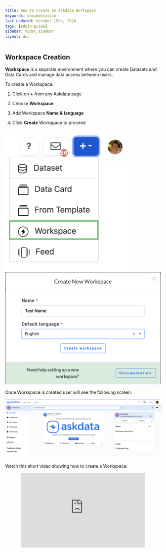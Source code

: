 ```yaml
---
title: How to Create an Askdata Workspace
keywords: documentation
last_updated: October 15th, 2020
tags: [admin-guide]
sidebar: mydoc_sidebar
layout: doc
---
```


## Workspace Creation


**Workspace** is a separate environment where you can create Datasets and Data Cards and manage data access between users.

To create a Workspace:

1. Click on **+** from any Askdata page

2. Choose **Workspace**

3. Add Workspace **Name** **&** **language**

4. Click **Create** Workspace to proceed

<img src="/media/admin-guide/w_1.png" class="image-doc p-3">

<img src="/media/admin-guide/w_2.png" class="image-doc p-3">

Once Workspace is created user will see the following screen:

<img src="/media/admin-guide/w_3.png" class="image-doc p-3">


Watch this short video showing how to create a Workspace:

<center><iframe width="962" height="601" src="https://www.youtube.com/embed/8Vwyq8pViKM?list=PLe5TubJ50d1lBVaiC9qMWvMil94JC1onw" title="YouTube video player" frameborder="0" allow="accelerometer; autoplay; clipboard-write; encrypted-media; gyroscope; picture-in-picture" allowfullscreen=""style="max-width:400px;max-height:240px"></iframe></center>
